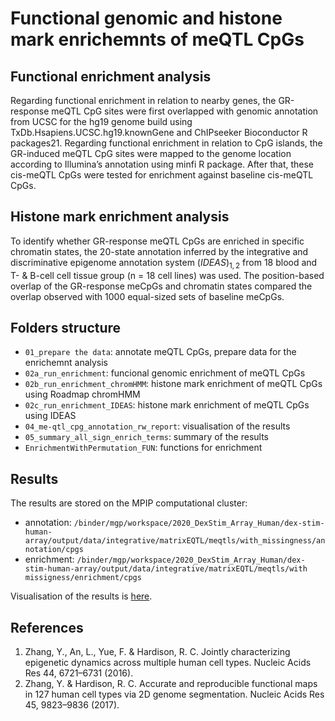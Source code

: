 # Functional genomic and histone mark enrichemnts of meQTL CpGs

## Functional enrichment analysis

Regarding functional enrichment in relation to nearby genes, the GR-response meQTL CpG sites were first overlapped with genomic annotation from UCSC for the hg19 genome build using TxDb.Hsapiens.UCSC.hg19.knownGene and ChIPseeker Bioconductor R packages21. Regarding functional enrichment in relation to CpG islands, the GR-induced meQTL CpG sites were mapped to the genome location according to Illumina’s annotation using minfi R package. After that, these cis-meQTL CpGs were tested for enrichment against baseline cis-meQTL CpGs.

## Histone mark enrichment analysis

To identify whether GR-response meQTL CpGs are enriched in specific chromatin states, the 20-state annotation inferred by the integrative and discriminative epigenome annotation system $(IDEAS)_{1,2}$ from 18 blood and T- & B-cell cell tissue group (n = 18 cell lines) was used.  The position-based overlap of the GR-response meCpGs and chromatin states compared the overlap observed with 1000 equal-sized sets of baseline meCpGs.

## Folders structure

- `01_prepare the data`: annotate meQTL CpGs, prepare data for the enrichemnt analysis
- `02a_run_enrichment`: funcional genomic enrichment of meQTL CpGs
- `02b_run_enrichment_chromHMM`: histone mark enrichment of meQTL CpGs using Roadmap chromHMM
- `02c_run_enrichment_IDEAS`: histone mark enrichment of meQTL CpGs using IDEAS
- `04_me-qtl_cpg_annotation_rw_report`: visualisation of the results
- `05_summary_all_sign_enrich_terms`: summary of the results
- `EnrichmentWithPermutation_FUN`: functions for enrichment

## Results

The results are stored on the MPIP computational cluster: 

- annotation: `/binder/mgp/workspace/2020_DexStim_Array_Human/dex-stim-human-array/output/data/integrative/matrixEQTL/meqtls/with_missingness/annotation/cpgs`
- enrichment: `/binder/mgp/workspace/2020_DexStim_Array_Human/dex-stim-human-array/output/data/integrative/matrixEQTL/meqtls/with missigness/enrichment/cpgs`

Visualisation of the results is [here](https://github.com/ahryho/psychoGE/tree/master/code/integrative/meqtl/04_me-qtl_analysis/04_06_snps_with_missingness).

## References

1. Zhang, Y., An, L., Yue, F. & Hardison, R. C. Jointly characterizing epigenetic dynamics across multiple human cell types. Nucleic Acids Res 44, 6721–6731 (2016).
2. Zhang, Y. & Hardison, R. C. Accurate and reproducible functional maps in 127 human cell types via 2D genome segmentation. Nucleic Acids Res 45, 9823–9836 (2017).
